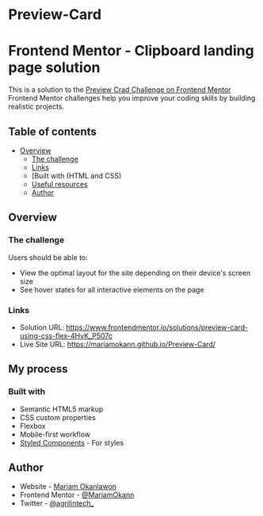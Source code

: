 # Preview-Card


# Frontend Mentor - Clipboard landing page solution

This is a solution to the [Preview Crad Challenge on Frontend Mentor](https://www.frontendmentor.io/challenges/3column-preview-card-component-pH92eAR2-) Frontend Mentor challenges help you improve your coding skills by building realistic projects. 

## Table of contents

- [Overview](#overview)
  - [The challenge](#the-challenge)
  - [Links](#links)
  - [Built with (HTML and CSS)
  - [Useful resources](#useful-resources)
  - [Author](#author)

## Overview

### The challenge

Users should be able to:

- View the optimal layout for the site depending on their device's screen size
- See hover states for all interactive elements on the page


### Links

- Solution URL: https://www.frontendmentor.io/solutions/preview-card-using-css-flex-4HvK_P507c
- Live Site URL: https://mariamokann.github.io/Preview-Card/

## My process

### Built with

- Semantic HTML5 markup
- CSS custom properties
- Flexbox
- Mobile-first workflow
- [Styled Components](https://styled-components.com/) - For styles



## Author

- Website - [Mariam Okanlawon](https://github.com/MariamOkann)
- Frontend Mentor - [@MariamOkann](https://www.frontendmentor.io/profile/MariamOkann)
- Twitter - [@agrilintech_](https://www.twitter.com/mariam_okan)
